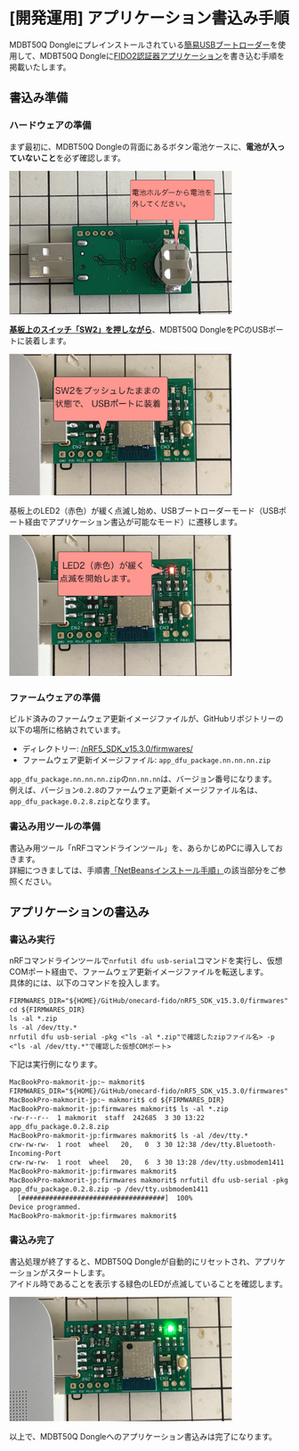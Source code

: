 # [開発運用] アプリケーション書込み手順

MDBT50Q Dongleにプレインストールされている[簡易USBブートローダー](../nRF5_SDK_v15.3.0/firmwares/open_bootloader/README.md)を使用して、MDBT50Q Dongleに[FIDO2認証器アプリケーション](../nRF5_SDK_v15.3.0/README.md)を書き込む手順を掲載いたします。

## 書込み準備

### ハードウェアの準備

まず最初に、MDBT50Q Dongleの背面にあるボタン電池ケースに、<b>電池が入っていないこと</b>を必ず確認します。

<img src="assets02/0000.png" width="400">

<b><u>基板上のスイッチ「SW2」を押しながら</b></u>、MDBT50Q DongleをPCのUSBポートに装着します。

<img src="assets02/0001.jpg" width="400">

基板上のLED2（赤色）が緩く点滅し始め、USBブートローダーモード（USBポート経由でアプリケーション書込が可能なモード）に遷移します。

<img src="assets02/0002.jpg" width="400">

### ファームウェアの準備

ビルド済みのファームウェア更新イメージファイルが、GitHubリポジトリーの以下の場所に格納されています。
- ディレクトリー: [/nRF5_SDK_v15.3.0/firmwares/](../nRF5_SDK_v15.3.0/firmwares)
- ファームウェア更新イメージファイル: `app_dfu_package.nn.nn.nn.zip`

`app_dfu_package.nn.nn.nn.zip`の`nn.nn.nn`は、バージョン番号になります。<br>
例えば、バージョン`0.2.8`のファームウェア更新イメージファイル名は、`app_dfu_package.0.2.8.zip`となります。

### 書込み用ツールの準備

書込み用ツール「nRFコマンドラインツール」を、あらかじめPCに導入しておきます。<br>
詳細につきましては、手順書[「NetBeansインストール手順」](../nRF5_SDK_v15.3.0/NETBEANSINST.md)の該当部分をご参照ください。

## アプリケーションの書込み

### 書込み実行

nRFコマンドラインツールで`nrfutil dfu usb-serial`コマンドを実行し、仮想COMポート経由で、ファームウェア更新イメージファイルを転送します。<br>
具体的には、以下のコマンドを投入します。

```
FIRMWARES_DIR="${HOME}/GitHub/onecard-fido/nRF5_SDK_v15.3.0/firmwares"
cd ${FIRMWARES_DIR}
ls -al *.zip
ls -al /dev/tty.*
nrfutil dfu usb-serial -pkg <"ls -al *.zip"で確認したzipファイル名> -p <"ls -al /dev/tty.*"で確認した仮想COMポート>
```

下記は実行例になります。

```
MacBookPro-makmorit-jp:~ makmorit$ FIRMWARES_DIR="${HOME}/GitHub/onecard-fido/nRF5_SDK_v15.3.0/firmwares"
MacBookPro-makmorit-jp:~ makmorit$ cd ${FIRMWARES_DIR}
MacBookPro-makmorit-jp:firmwares makmorit$ ls -al *.zip
-rw-r--r--  1 makmorit  staff  242685  3 30 13:22 app_dfu_package.0.2.8.zip
MacBookPro-makmorit-jp:firmwares makmorit$ ls -al /dev/tty.*
crw-rw-rw-  1 root  wheel   20,   0  3 30 12:38 /dev/tty.Bluetooth-Incoming-Port
crw-rw-rw-  1 root  wheel   20,   6  3 30 13:28 /dev/tty.usbmodem1411
MacBookPro-makmorit-jp:firmwares makmorit$
MacBookPro-makmorit-jp:firmwares makmorit$ nrfutil dfu usb-serial -pkg app_dfu_package.0.2.8.zip -p /dev/tty.usbmodem1411
  [####################################]  100%          
Device programmed.
MacBookPro-makmorit-jp:firmwares makmorit$
```

### 書込み完了

書込処理が終了すると、MDBT50Q Dongleが自動的にリセットされ、アプリケーションがスタートします。<br>
アイドル時であることを表示する緑色のLEDが点滅していることを確認します。

<img src="assets02/0010.jpg" width="400">

以上で、MDBT50Q Dongleへのアプリケーション書込みは完了になります。
